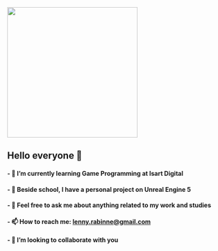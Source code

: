 <img src="https://github.com/lenny-rbn/lenny-rbn/assets/121859898/0ccf87e8-e17f-4124-a7c7-45ca5f8c488f" style="width:300px;"/>

## Hello everyone 👋
#### - 🌱 I’m currently learning Game Programming at Isart Digital
#### - 🔭 Beside school, I have a personal project on Unreal Engine 5
#### - 💬 Feel free to ask me about anything related to my work and studies
#### - 📫 How to reach me: lenny.rabinne@gmail.com
#### - 👯 I’m looking to collaborate with you
